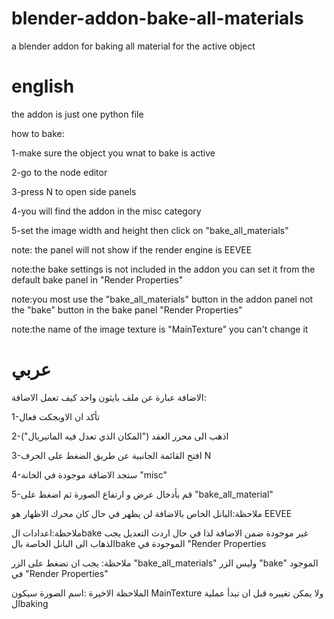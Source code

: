# blender-addon-bake-all-materials
a blender addon for baking all material for the active object
# english


the addon is just  one python file

how to bake:

1-make sure the object you wnat to bake is active

2-go to the node editor 

3-press N to open side panels

4-you will find the addon in the misc category

5-set the image width and height then click on "bake_all_materials"




note: the panel will not show if the render engine is EEVEE

note:the bake settings is not included in the addon   you can set it from the default bake panel in "Render Properties" 

note:you most use the "bake_all_materials" button in the addon panel not the "bake" button in the bake panel "Render Properties"

note:the name of the image texture is "MainTexture" you can't change it

# عربي

الاضافة عبارة عن ملف بايثون واحد
كيف تعمل الاضافة:

1-تأكد ان الاوبجكت فعال

2-اذهب الى محرر العقد ("المكان الذي تعدل فيه الماتيريال")

3-افتح القائمة الجانبية عن طريق الضغط على الحرف N 

4-ستجد الاضافة موجودة في الخانة "misc"

5-قم بأدخال عرض و ارتفاع الصورة ثم اضغط على "bake_all_material"

ملاحظة:البانل الخاص بالاضافة لن يظهر في حال كان محرك الاظهار هو EEVEE

ملاحظة:اعدادات الbake غير موجودة ضمن الاضافة لذا في حال اردت التعديل يجب الذهاب الى البانل الخاصة بالbake الموجودة في "Render Properties


ملاحظة: يجب ان تضغط على الزر "bake_all_materials" وليس الزر "bake" الموجود في "Render Properties"

الملاحظة الاخيرة :اسم الصورة سيكون MainTexture ولا يمكن تغييره قبل ان تبدأ عملية الbaking
